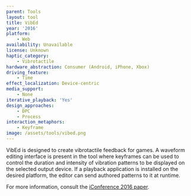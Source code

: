 ```yaml
---
parent: Tools
layout: tool
title: VibEd
year: '2016'
platform:
    - Web
availability: Unavailable
license: Unknown
haptic_category:
    - Vibrotactile
hardware_abstraction: Consumer (Android, iPhone, Xbox)
driving_feature:
    - Time
effect_localization: Device-centric
media_support:
    - None
iterative_playback: 'Yes'
design_approaches:
    - DPC
    - Process
interaction_metaphors:
    - Keyframe
image: /assets/tools/vibed.png
---
```

VibEd is designed to create vibrotactile feedback for games.
A waveform editing interface is present in the tool where keyframes can be used to control the duration and intensity of vibration patterns to be displayed on the selected output device.
If a playback application is installed on the desired platform, the editor can send authored patterns to it at runtime.

For more information, consult the [iConference 2016 paper](http://urn.kb.se/resolve?urn=urn:nbn:se:liu:diva-126658).
